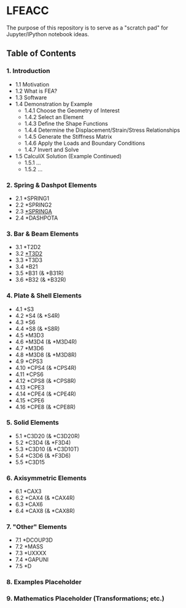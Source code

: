 # LFEACC

The purpose of this repository is to serve as a "scratch pad" for Jupyter/IPython notebook ideas.

## Table of Contents

### 1. Introduction

* 1.1 Motivation
* 1.2 What is FEA?
* 1.3 Software
* 1.4 Demonstration by Example
	* 1.4.1 Choose the Geometry of Interest
	* 1.4.2 Select an Element
	* 1.4.3 Define the Shape Functions
	* 1.4.4 Determine the Displacement/Strain/Stress Relationships
	* 1.4.5 Generate the Stiffness Matrix
	* 1.4.6 Apply the Loads and Boundary Conditions
	* 1.4.7 Invert and Solve
* 1.5 CalculiX Solution (Example Continued)
	* 1.5.1 ...
	* 1.5.2 ...

### 2.  Spring & Dashpot Elements

* 2.1 \*SPRING1
* 2.2 \*SPRING2
* 2.3 [\*SPRINGA](https://github.com/gmikel/CCX-TCs/tree/master/TC1_SPRINGA)
* 2.4 \*DASHPOTA

### 3.  Bar & Beam Elements

* 3.1 \*T2D2
* 3.2 [\*T3D2](https://github.com/gmikel/CCX-TCs/tree/master/TC2_T3D2_TRUSS)
* 3.3 \*T3D3
* 3.4 \*B21
* 3.5 \*B31 (& \*B31R)
* 3.6 \*B32 (& \*B32R)

### 4.  Plate & Shell Elements

* 4.1  \*S3
* 4.2  \*S4 (& \*S4R)
* 4.3  \*S6
* 4.4  \*S8 (& \*S8R)
* 4.5  \*M3D3
* 4.6  \*M3D4 (& \*M3D4R)
* 4.7  \*M3D6
* 4.8  \*M3D8 (& \*M3D8R)
* 4.9  \*CPS3
* 4.10 \*CPS4 (& \*CPS4R)
* 4.11 \*CPS6
* 4.12 \*CPS8 (& \*CPS8R)
* 4.13 \*CPE3
* 4.14 \*CPE4 (& \*CPE4R)
* 4.15 \*CPE6
* 4.16 \*CPE8 (& \*CPE8R)


### 5.  Solid Elements

* 5.1 \*C3D20 (& \*C3D20R)
* 5.2 \*C3D4 (& \*F3D4)
* 5.3 \*C3D10 (& \*C3D10T)
* 5.4 \*C3D6 (& \*F3D6)
* 5.5 \*C3D15

### 6.	Axisymmetric Elements

* 6.1 \*CAX3
* 6.2 \*CAX4 (& \*CAX4R)
* 6.3 \*CAX6
* 6.4 \*CAX8 (& \*CAX8R)

### 7.  "Other" Elements

* 7.1 \*DCOUP3D
* 7.2 \*MASS
* 7.3 \*UXXXX
* 7.4 \*GAPUNI
* 7.5 \*D

### 8.  Examples Placeholder

### 9.  Mathematics Placeholder (Transformations; etc.)
